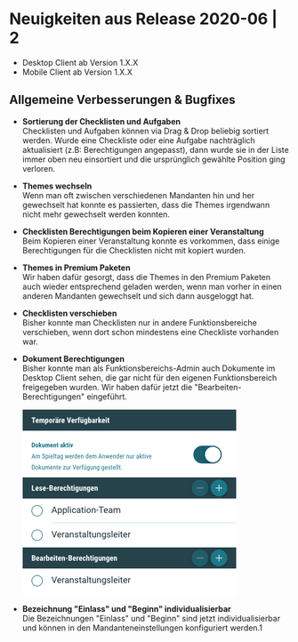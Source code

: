 # Neuigkeiten aus Release 2020-06 | 2

* Desktop Client ab Version 1.X.X
* Mobile Client ab Version 1.X.X

## Allgemeine Verbesserungen & Bugfixes

- **Sortierung der Checklisten und Aufgaben** <br>
Checklisten und Aufgaben können via Drag & Drop beliebig sortiert werden. Wurde eine Checkliste oder eine Aufgabe nachträglich aktualisiert (z.B: Berechtigungen angepasst), dann wurde sie in der Liste immer oben neu einsortiert und die ursprünglich gewählte Position ging verloren.

- **Themes wechseln** <br>
Wenn man oft zwischen verschiedenen Mandanten hin und her gewechselt hat konnte es passierten, dass die Themes irgendwann nicht mehr gewechselt werden konnten.

- **Checklisten Berechtigungen beim Kopieren einer Veranstaltung** <br>
Beim Kopieren einer Veranstaltung konnte es vorkommen, dass einige Berechtigungen für die Checklisten nicht mit kopiert wurden.

- **Themes in Premium Paketen** <br>
Wir haben dafür gesorgt, dass die Themes in den Premium Paketen auch wieder entsprechend geladen werden, wenn man vorher in einen anderen Mandanten gewechselt und sich dann ausgeloggt hat.

- **Checklisten verschieben** <br>
Bisher konnte man Checklisten nur in andere Funktionsbereiche verschieben, wenn dort schon mindestens eine Checkliste vorhanden war.

- **Dokument Berechtigungen** <br>
Bisher konnte man als Funktionsbereichs-Admin auch Dokumente im Desktop Client sehen, die gar nicht für den eigenen Funktionsbereich freigegeben wurden. Wir haben dafür jetzt die "Bearbeiten-Berechtigungen" eingeführt.<br>
  
  ![Bearbeiten-Berechtigungen](Bilder/bearbeiten-berechtigung.png)

- **Bezeichnung "Einlass" und "Beginn" individualisierbar** <br>
Die Bezeichnungen "Einlass" und "Beginn" sind jetzt individualisierbar und können in den Mandanteneinstellungen konfiguriert werden.1
